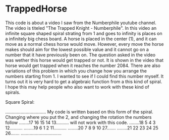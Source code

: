 # TrappedHorse

This code is about a video I saw from the Numberphile youtube channel. The video is titeled "The Trapped Knight - Numberphile". In this video an infinite square shaped
spiral strating from 1 and goes to infinity is places on a infinitely big chess board. A horse is placed in the center (1), and it can move as a normal chess horse would
move. However, every move the horse makes should aim for the lowest possible value and it cannot go on a number that it have previously been on. The question asked in the
video was wether this horse would get trapped or not. It is shown in the video that horse would get trapped when it reaches the number 2084. There are also variations of 
this problem in which you change how you arrange the numbers starting from 1. I wanted to see if I could find this number myself. It turns out it is very hard to get a 
algebraic function from a this kind of spiral. I hope this may help people who also want to work with these kind of spirals.

Square Spiral:

................................        My code is written based on this form of the spiral. Changing where you put the 2, and changing the rotation the numbers follow 
........17 16 15 14 13..........        will not work with this code.
........18  5  4  3 12..........
........19  6  1  2 11..........
........20  7  8  9 10 27.......
........21 22 23 24 25 26.......
................................
